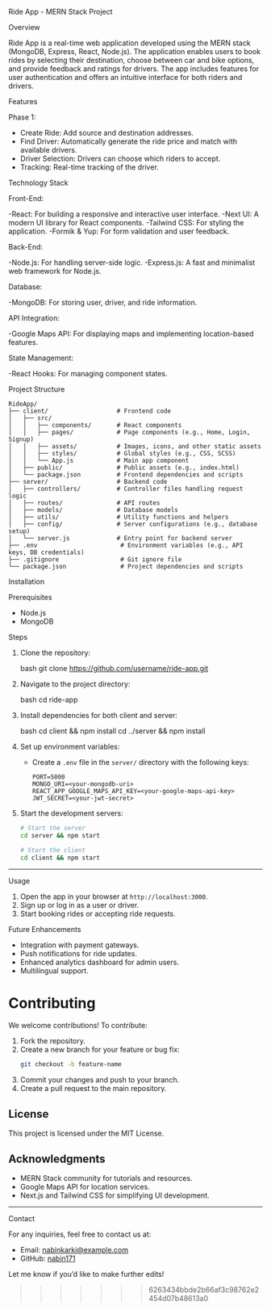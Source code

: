 
Ride App - MERN Stack Project

Overview

Ride App is a real-time web application developed using the MERN stack (MongoDB, Express, React, Node.js). The application enables users to book rides by selecting their destination, choose between car and bike options, and provide feedback and ratings for drivers. The app includes features for user authentication and offers an intuitive interface for both riders and drivers.


 Features

Phase 1:
- Create Ride: Add source and destination addresses.
- Find Driver: Automatically generate the ride price and match with available drivers.
- Driver Selection: Drivers can choose which riders to accept.
- Tracking: Real-time tracking of the driver.

Technology Stack

Front-End:

-React: For building a responsive and interactive user interface.
-Next UI: A modern UI library for React components.
-Tailwind CSS: For styling the application.
-Formik & Yup: For form validation and user feedback.

Back-End:

-Node.js: For handling server-side logic.
-Express.js: A fast and minimalist web framework for Node.js.

Database:

-MongoDB: For storing user, driver, and ride information.

API Integration:

-Google Maps API: For displaying maps and implementing location-based features.

State Management:

-React Hooks: For managing component states.



 Project Structure

```
RideApp/
├── client/                   # Frontend code
│   ├── src/
│   │   ├── components/       # React components
│   │   ├── pages/            # Page components (e.g., Home, Login, Signup)
│   │   ├── assets/           # Images, icons, and other static assets
│   │   ├── styles/           # Global styles (e.g., CSS, SCSS)
│   │   └── App.js            # Main app component
│   ├── public/               # Public assets (e.g., index.html)
│   └── package.json          # Frontend dependencies and scripts
├── server/                   # Backend code
│   ├── controllers/          # Controller files handling request logic
│   ├── routes/               # API routes
│   ├── models/               # Database models
│   ├── utils/                # Utility functions and helpers
│   ├── config/               # Server configurations (e.g., database setup)
│   └── server.js             # Entry point for backend server
├── .env                       # Environment variables (e.g., API keys, DB credentials)
├── .gitignore                 # Git ignore file
└── package.json               # Project dependencies and scripts
```



 Installation

 Prerequisites

- Node.js
- MongoDB

Steps

1. Clone the repository:

   bash
   git clone https://github.com/username/ride-app.git
   

2. Navigate to the project directory:

   bash
   cd ride-app
   

3. Install dependencies for both client and server:

   bash
   cd client && npm install
   cd ../server && npm install


4. Set up environment variables:

   - Create a `.env` file in the `server/` directory with the following keys:
     ```env
     PORT=5000
     MONGO_URI=<your-mongodb-uri>
     REACT_APP_GOOGLE_MAPS_API_KEY=<your-google-maps-api-key>
     JWT_SECRET=<your-jwt-secret>
     ```

5. Start the development servers:

   ```bash
   # Start the server
   cd server && npm start

   # Start the client
   cd client && npm start
   ```

---

 Usage

1. Open the app in your browser at `http://localhost:3000`.
2. Sign up or log in as a user or driver.
3. Start booking rides or accepting ride requests.



 Future Enhancements

- Integration with payment gateways.
- Push notifications for ride updates.
- Enhanced analytics dashboard for admin users.
- Multilingual support.



# Contributing

We welcome contributions! To contribute:

1. Fork the repository.
2. Create a new branch for your feature or bug fix:
   ```bash
   git checkout -b feature-name
   ```
3. Commit your changes and push to your branch.
4. Create a pull request to the main repository.



## License

This project is licensed under the MIT License.



## Acknowledgments

- MERN Stack community for tutorials and resources.
- Google Maps API for location services.
- Next.js and Tailwind CSS for simplifying UI development.

---

Contact

For any inquiries, feel free to contact us at:

- Email: [nabinkarki@example.com](mailto:nabinkarki@example.com)
- GitHub: [nabin171](https://github.com/nabin171)



Let me know if you’d like to make further edits!
>>>>>>> 6263434bbde2b66af3c98762e2454d07b48613a0
